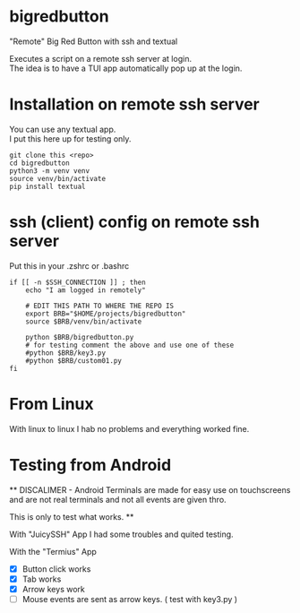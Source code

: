 # bigredbutton

"Remote" Big Red Button with ssh and textual

Executes a script on a remote ssh server at login.  
The idea is to have a TUI app automatically pop up at the login.


# Installation on remote ssh server

You can use any textual app.  
I put this here up for testing only.  

```
git clone this <repo>
cd bigredbutton
python3 -m venv venv
source venv/bin/activate
pip install textual
```

# ssh (client) config on remote ssh server

Put this in your .zshrc or .bashrc
```
if [[ -n $SSH_CONNECTION ]] ; then
    echo "I am logged in remotely"
    
    # EDIT THIS PATH TO WHERE THE REPO IS
    export BRB="$HOME/projects/bigredbutton"
    source $BRB/venv/bin/activate
    
    python $BRB/bigredbutton.py
    # for testing comment the above and use one of these
    #python $BRB/key3.py
    #python $BRB/custom01.py
fi
```

# From Linux

With linux to linux I hab no problems and everything worked fine.

# Testing from Android

** DISCALIMER - Android Terminals are made for easy use on touchscreens and are not real terminals and not all events are given thro.

This is only to test what works. **

With "JuicySSH" App I had some troubles and quited testing.  

With the "Termius" App
- [x] Button click works
- [x] Tab works
- [x] Arrow keys work
- [ ] Mouse events are sent as arrow keys. ( test with key3.py )
